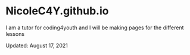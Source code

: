 # NicoleC4Y.github.io

I am a tutor for coding4youth and I will be making pages for the different lessons

Updated: August 17, 2021
